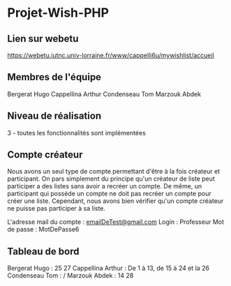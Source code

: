# Projet-Wish-PHP

## Lien sur webetu
https://webetu.iutnc.univ-lorraine.fr/www/cappelli6u/mywishlist/accueil

## Membres de l'équipe
Bergerat Hugo 
Cappellina Arthur
Condenseau Tom
Marzouk Abdek

## Niveau de réalisation
3 - toutes les fonctionnalités sont implémentées 

## Compte créateur 
Nous avons un seul type de compte permettant d'être à la fois créateur et participant. On pars simplement du principe qu'un créateur
de liste peut participer a des listes sans avoir a recréer un compte. De même, un participant qui possède un compte ne doit pas recréer un compte
pour créer une liste. Cependant, nous avons bien vérifier qu'un compte créateur ne puisse pas participer à sa liste. 

L'adresse mail du compte : emailDeTest@gmail.com
Login : Professeur
Mot de passe : MotDePasse6


## Tableau de bord

Bergerat Hugo : 25 27
Cappellina Arthur : De 1 à 13, de 15 à 24 et la 26
Condenseau Tom : /
Marzouk Abdek : 14 28
